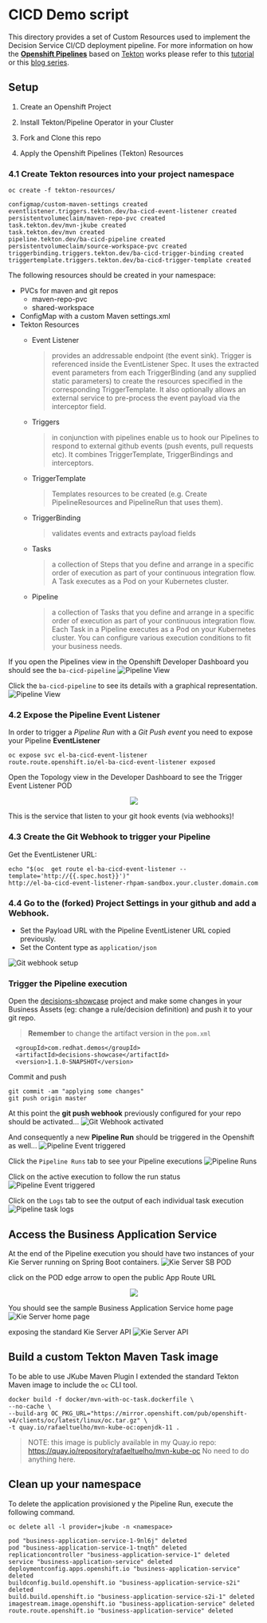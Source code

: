 # CICD Demo script
This directory provides a set of Custom Resources used to implement the Decision Service CI/CD deployment pipeline.
For more information on how the [**Openshift Pipelines**](https://www.openshift.com/learn/topics/ci-cd) based on [Tekton](https://tekton.dev/) works please refer to this [tutorial](https://github.com/openshift/pipelines-tutorial) or this [blog series](https://www.openshift.com/blog/guide-to-openshift-pipelines-part-1-introducing-openshift-pipelines).

## Setup

 1. Create an Openshift Project

 2. Install Tekton/Pipeline Operator in your Cluster

 3. Fork and Clone this repo

 4. Apply the Openshift Pipelines (Tekton) Resources

### 4.1 Create Tekton resources into your project namespace
```
oc create -f tekton-resources/

configmap/custom-maven-settings created
eventlistener.triggers.tekton.dev/ba-cicd-event-listener created
persistentvolumeclaim/maven-repo-pvc created
task.tekton.dev/mvn-jkube created
task.tekton.dev/mvn created
pipeline.tekton.dev/ba-cicd-pipeline created
persistentvolumeclaim/source-workspace-pvc created
triggerbinding.triggers.tekton.dev/ba-cicd-trigger-binding created
triggertemplate.triggers.tekton.dev/ba-cicd-trigger-template created	
```

The following resources should be created in your namespace:

* PVCs for maven and git repos
	* maven-repo-pvc
	* shared-workspace
* ConfigMap with a custom Maven settings.xml
* Tekton Resources
	* Event Listener
		> provides an addressable endpoint (the event sink). Trigger is referenced inside the EventListener Spec. It uses the extracted event parameters from each TriggerBinding (and any supplied static parameters) to create the resources specified in the corresponding TriggerTemplate. It also optionally allows an external service to pre-process the event payload via the interceptor field.

	* Triggers
		> in conjunction with pipelines enable us to hook our Pipelines to respond to external github events (push events, pull requests etc). It combines TriggerTemplate, TriggerBindings and interceptors.

	* TriggerTemplate
		> Templates resources to be created (e.g. Create PipelineResources and PipelineRun that uses them).

	* TriggerBinding
		> validates events and extracts payload fields

	* Tasks
		> a collection of Steps that you define and arrange in a specific order of execution as part of your continuous integration flow. A Task executes as a Pod on your Kubernetes cluster.

	* Pipeline
		> a collection of Tasks that you define and arrange in a specific order of execution as part of your continuous integration flow. Each Task in a Pipeline executes as a Pod on your Kubernetes cluster. You can configure various execution conditions to fit your business needs.

If you open the Pipelines view in the Openshift Developer Dashboard you should see the `ba-cicd-pipeline`
![Pipeline View	](docs/pipelines-view.png)

Click the `ba-cicd-pipeline` to see its details with a graphical representation.
![Pipeline View](docs/pipeline-details.png)

### 4.2 Expose the Pipeline Event Listener
In order to trigger a *Pipeline Run* with a *Git Push event* you need to expose your Pipeline **EventListener**

```
oc expose svc el-ba-cicd-event-listener
route.route.openshift.io/el-ba-cicd-event-listener exposed	
```

Open the Topology view in the Developer Dashboard to see the Trigger Event Listener POD
<p align="center">
  <img src="docs/pipeline-trigger-event-listener.png">
</p>


This is the service that listen to your git hook events (via webhooks)!

### 4.3 Create the Git Webhook to trigger your Pipeline
Get the EventListener URL:

```
echo "$(oc  get route el-ba-cicd-event-listener --template='http://{{.spec.host}}')"
http://el-ba-cicd-event-listener-rhpam-sandbox.your.cluster.domain.com
```

### 4.4 Go to the (forked) Project Settings in your github and add a Webhook. 
* Set the Payload URL with the Pipeline EventListener URL copied previously.
* Set the Content type as `application/json`

![Git webhook setup](docs/github-webhook.png) 


### Trigger the Pipeline execution
 Open the [decisions-showcase](../decisions-showcase) project and make some changes in your Business Assets (eg: change a rule/decision definition) and push it to your git repo.
> **Remember** to change the artifact version in the `pom.xml`

```
  <groupId>com.redhat.demos</groupId>
  <artifactId>decisions-showcase</artifactId>
  <version>1.1.0-SNAPSHOT</version>
```

Commit and push
```
git commit -am "applying some changes"
git push origin master
```

At this point the **git push webhook** previously configured for your repo should be activated...
![Git Webhook activated](docs/github-webhook-payload.png)

And consequently a new **Pipeline Run** should be triggered in the Openshift as well...
![Pipeline Event triggered](docs/pipeline-run-status.png)

Click the `Pipeline Runs` tab to see your Pipeline executions
![Pipeline Runs](docs/pipeline-run-status-2.png)

Click on the active execution to follow the run status
![Pipeline Event triggered](docs/pipeline-status-3.png)

Click on the `Logs` tab to see the output of each individual task execution
![Pipeline task logs](docs/pipeline-run-task-logs.png)

## Access the Business Application Service

At the end of the Pipeline execution you should have two instances of your Kie Server running on Spring Boot containers.
![Kie Server SB POD](docs/kie-server-pods-topology.png)

click on the POD edge arrow to open the public App Route URL
<p align="center">
  <img src="docs/kie-server-pod.png">
</p>

You should see the sample Business Application Service home page
![Kie Server home page](docs/business-service-app.png)

exposing the standard Kie Server API
![Kie Server API](docs/kie-server-swagger.png)

## Build a custom Tekton Maven Task image
To be able to use JKube Maven Plugin I extended the standard Tekton Maven image to include the `oc` CLI tool.

```
docker build -f docker/mvn-with-oc-task.dockerfile \ 
--no-cache \ 
--build-arg OC_PKG_URL="https://mirror.openshift.com/pub/openshift-v4/clients/oc/latest/linux/oc.tar.gz" \
-t quay.io/rafaeltuelho/mvn-kube-oc:openjdk-11 .
```

> NOTE: this image is publicly available in my Quay.io repo: https://quay.io/repository/rafaeltuelho/mvn-kube-oc
> No need to do anything here.

## Clean up your namespace
To delete the application provisioned y the Pipeline Run, execute the following command.

```
oc delete all -l provider=jkube -n <namespace>

pod "business-application-service-1-9nl6j" deleted
pod "business-application-service-1-tnqth" deleted
replicationcontroller "business-application-service-1" deleted
service "business-application-service" deleted
deploymentconfig.apps.openshift.io "business-application-service" deleted
buildconfig.build.openshift.io "business-application-service-s2i" deleted
build.build.openshift.io "business-application-service-s2i-1" deleted
imagestream.image.openshift.io "business-application-service" deleted
route.route.openshift.io "business-application-service" deleted
```